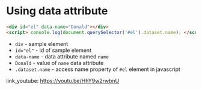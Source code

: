 # Using data attribute

```html
<div id="el" data-name="Donald"></div>
<script> console.log(document.querySelector('#el').dataset.name); </script>
```

- `div` - sample element
- `id="el"` - id of sample element
- `data-name` - data attribute named `name`
- `Donald` - value of `name` data attribute
- `.dataset.name` - access name property of `#el` element in javascript


link_youtube: https://youtu.be/HhY9w2rwbnU

